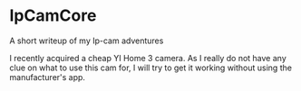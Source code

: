 # IpCamCore
A short writeup of my Ip-cam adventures

I recently acquired a cheap YI Home 3 camera. As I really do not have any clue on what to use this cam for, I will try to get it working without using the manufacturer's app.
